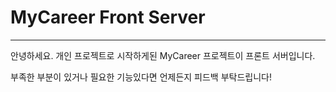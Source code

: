 # MyCareer Front Server
***
안녕하세요.
개인 프로젝트로 시작하게된 MyCareer 프로젝트이 프론트 서버입니다. 

부족한 부분이 있거나 필요한 기능있다면 언제든지 피드백 부탁드립니다!




